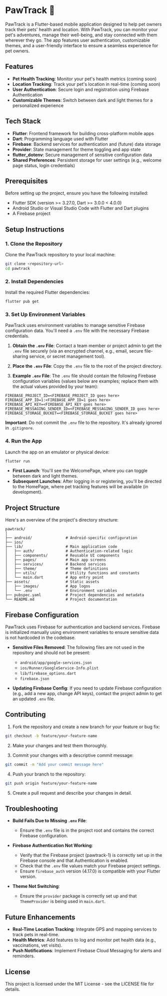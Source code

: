 # PawTrack 🐾

PawTrack is a Flutter-based mobile application designed to help pet owners track their pets' health and location. With PawTrack, you can monitor your pet's adventures, manage their well-being, and stay connected with them wherever they go. The app features user authentication, customizable themes, and a user-friendly interface to ensure a seamless experience for pet owners.

## Features

- **Pet Health Tracking**: Monitor your pet's health metrics (coming soon)
- **Location Tracking**: Track your pet's location in real-time (coming soon)
- **User Authentication**: Secure login and registration using Firebase Authentication
- **Customizable Themes**: Switch between dark and light themes for a personalized experience

## Tech Stack

- **Flutter**: Frontend framework for building cross-platform mobile apps
- **Dart**: Programming language used with Flutter
- **Firebase**: Backend services for authentication and (future) data storage
- **Provider**: State management for theme toggling and app state
- **flutter_dotenv**: Secure management of sensitive configuration data
- **Shared Preferences**: Persistent storage for user settings (e.g., welcome page status, login credentials)

## Prerequisites

Before setting up the project, ensure you have the following installed:

- Flutter SDK (version >= 3.27.0, Dart >= 3.0.0 < 4.0.0)
- Android Studio or Visual Studio Code with Flutter and Dart plugins
- A Firebase project 


## Setup Instructions

### 1. Clone the Repository

Clone the PawTrack repository to your local machine:

```bash
git clone <repository-url>
cd pawtrack
```

### 2. Install Dependencies

Install the required Flutter dependencies:

```bash
flutter pub get
```

### 3. Set Up Environment Variables

PawTrack uses environment variables to manage sensitive Firebase configuration data. You'll need a `.env` file with the necessary Firebase credentials.

1. **Obtain the `.env` File**: Contact a team member or project admin to get the `.env` file securely (via an encrypted channel, e.g., email, secure file-sharing service, or secret management tool).

2. **Place the `.env` File**: Copy the `.env` file to the root of the project directory.

3. **Example `.env` File**: The `.env` file should contain the following Firebase configuration variables (values below are examples; replace them with the actual values provided by your team):

```
FIREBASE_PROJECT_ID=<FIREBASE_PROJECT_ID goes here>
FIREBASE_APP_ID=1:<FIREBASE_APP_ID=1 goes here>
FIREBASE_API_KEY=<FIREBASE_API_KEY goes here>
FIREBASE_MESSAGING_SENDER_ID=<FIREBASE_MESSAGING_SENDER_ID goes here>
FIREBASE_STORAGE_BUCKET=<FIREBASE_STORAGE_BUCKET goes here>
```

**Important**: Do not commit the `.env` file to the repository. It's already ignored in `.gitignore`.

### 4. Run the App

Launch the app on an emulator or physical device:

```bash
flutter run
```

- **First Launch**: You'll see the WelcomePage, where you can toggle between dark and light themes.
- **Subsequent Launches**: After logging in or registering, you'll be directed to the HomePage, where pet tracking features will be available (in development).

## Project Structure

Here's an overview of the project's directory structure:

```
pawtrack/
│
├── android/               # Android-specific configuration
├── ios/                   
├── lib/                   # Main application code
│   ├── auth/              # Authentication-related logic
│   ├── components/        # Reusable UI components 
│   ├── pages/             # Main app screens
│   ├── services/          # Backend services 
│   ├── theme/             # Theme definitions 
│   ├── utils/             # Utility functions and constants
│   └── main.dart          # App entry point
├── assets/                # Static assets 
│   ├── images/            # App logos 
│   └── .env               # Environment variables 
├── pubspec.yaml           # Project dependencies and metadata
└── README.md              # Project documentation 
```

## Firebase Configuration

PawTrack uses Firebase for authentication and backend services. Firebase is initialized manually using environment variables to ensure sensitive data is not hardcoded in the codebase.

- **Sensitive Files Removed**: The following files are not used in the repository and should not be present:
    - `android/app/google-services.json` 
    - `ios/Runner/GoogleService-Info.plist` 
    - `lib/firebase_options.dart` 
    - `firebase.json` 

- **Updating Firebase Config**: If you need to update Firebase configuration (e.g., add a new app, change API keys), contact the project admin to get an updated `.env` file.

## Contributing

1. Fork the repository and create a new branch for your feature or bug fix:

```bash
git checkout -b feature/your-feature-name
```

2. Make your changes and test them thoroughly.

3. Commit your changes with a descriptive commit message:

```bash
git commit -m "Add your commit message here"
```

4. Push your branch to the repository:

```bash
git push origin feature/your-feature-name
```

5. Create a pull request and describe your changes in detail.

## Troubleshooting

- **Build Fails Due to Missing `.env` File**:
    - Ensure the `.env` file is in the project root and contains the correct Firebase configuration.

- **Firebase Authentication Not Working**:
    - Verify that the Firebase project (pawtrack-1) is correctly set up in the Firebase console and that Authentication is enabled.
    - Check that the `.env` file values match your Firebase project settings.
    - Ensure `firebase_auth` version (4.17.0) is compatible with your Flutter version.

- **Theme Not Switching**:
    - Ensure the `provider` package is correctly set up and that `ThemeProvider` is being used in `main.dart`.

## Future Enhancements

- **Real-Time Location Tracking**: Integrate GPS and mapping services to track pets in real-time.
- **Health Metrics**: Add features to log and monitor pet health data (e.g., vaccinations, vet visits).
- **Push Notifications**: Implement Firebase Cloud Messaging for alerts and reminders.

## License

This project is licensed under the MIT License - see the LICENSE file for details.
